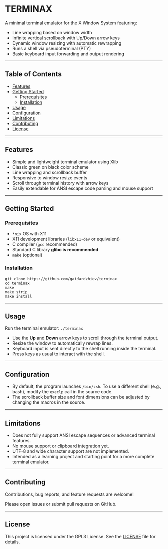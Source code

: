 # TERMINAX

A minimal terminal emulator for the X Window System featuring:

- Line wrapping based on window width
- Infinite vertical scrollback with Up/Down arrow keys
- Dynamic window resizing with automatic rewrapping
- Runs a shell via pseudoterminal (PTY)
- Basic keyboard input forwarding and output rendering

---

## Table of Contents

- [Features](#features)
- [Getting Started](#getting-started)
  - [Prerequisites](#prerequisites)
  - [Installation](#installation)
- [Usage](#usage)
- [Configuration](#configuration)
- [Limitations](#limitations)
- [Contributing](#contributing)
- [License](#license)

---

## Features

- Simple and lightweight terminal emulator using Xlib
- Classic green on black color scheme
- Line wrapping and scrollback buffer
- Responsive to window resize events
- Scroll through terminal history with arrow keys
- Easily extendable for ANSI escape code parsing and mouse support

---

## Getting Started

### Prerequisites

- `*nix` OS with X11
- X11 development libraries (`libx11-dev` or equivalent)
- C compiler (`gcc` recommended)
- Standard C library **glibc is recommended**
- `make` (optional)

### Installation

```
git clone https://github.com/gaidardzhiev/terminax
cd terminax
make
make strip
make install
```

---

## Usage

Run the terminal emulator: `./terminax`


- Use the **Up** and **Down** arrow keys to scroll through the terminal output.
- Resize the window to automatically rewrap lines.
- Keyboard input is sent directly to the shell running inside the terminal.
- Press keys as usual to interact with the shell.

---

## Configuration

- By default, the program launches `/bin/zsh`. To use a different shell (e.g., bash), modify the `execlp` call in the source code.
- The scrollback buffer size and font dimensions can be adjusted by changing the macros in the source.

---

## Limitations

- Does not fully support ANSI escape sequences or advanced terminal features.
- No mouse support or clipboard integration yet.
- UTF-8 and wide character support are not implemented.
- Intended as a learning project and starting point for a more complete terminal emulator.

---

## Contributing

Contributions, bug reports, and feature requests are welcome!

Please open issues or submit pull requests on GitHub.

---

## License

This project is licensed under the GPL3 License. See the [LICENSE](LICENSE) file for details.

